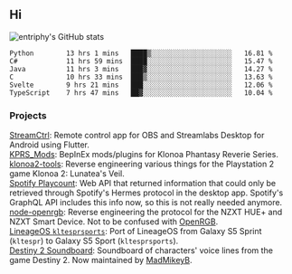 ## Hi
![entriphy's GitHub stats](https://github-readme-stats.vercel.app/api?username=entriphy&show_icons=true&title_color=2196F3&bg_color=212121&text_color=FAFAFA&hide_border=true)
<!--START_SECTION:waka-->

```text
Python        13 hrs 1 mins   ████▒░░░░░░░░░░░░░░░░░░░░   16.81 %
C#            11 hrs 59 mins  ████░░░░░░░░░░░░░░░░░░░░░   15.47 %
Java          11 hrs 3 mins   ███▓░░░░░░░░░░░░░░░░░░░░░   14.27 %
C             10 hrs 33 mins  ███▒░░░░░░░░░░░░░░░░░░░░░   13.63 %
Svelte        9 hrs 21 mins   ███░░░░░░░░░░░░░░░░░░░░░░   12.06 %
TypeScript    7 hrs 47 mins   ██▓░░░░░░░░░░░░░░░░░░░░░░   10.04 %
```

<!--END_SECTION:waka-->
### Projects
[StreamCtrl](https://play.google.com/store/apps/details?id=dev.t4ils.obs_remote): Remote control app for OBS and Streamlabs Desktop for Android using Flutter.<br>
[KPRS_Mods](https://github.com/entriphy/KPRS_Mods): BepInEx mods/plugins for Klonoa Phantasy Reverie Series.<br>
[klonoa2-tools](https://github.com/entriphy/klonoa2-tools): Reverse engineering various things for the Playstation 2 game Klonoa 2: Lunatea's Veil.<br>
[Spotify Playcount](https://github.com/entriphy/sp-playcount-librespot): Web API that returned information that could only be retrieved through Spotify's Hermes protocol in the desktop app. Spotify's GraphQL API includes this info now, so this is not really needed anymore.<br>
[node-openrgb](https://github.com/entriphy/node-openrgb): Reverse engineering the protocol for the NZXT HUE+ and NZXT Smart Device. Not to be confused with [OpenRGB](https://gitlab.com/CalcProgrammer1/OpenRGB).<br>
[LineageOS `kltesprsports`](https://github.com/entriphy/android_device_samsung_kltesprsports): Port of LineageOS from Galaxy S5 Sprint (`kltespr`) to Galaxy S5 Sport (`kltesprsports`).<br>
[Destiny 2 Soundboard](https://github.com/entriphy/Destiny2-Soundboard): Soundboard of characters' voice lines from the game Destiny 2. Now maintained by [MadMikeyB](https://github.com/MadMikeyB/Destiny2-Soundboard).
